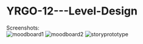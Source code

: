 # YRGO-12---Level-Design

Screenshots: <br>
![moodboard1](https://user-images.githubusercontent.com/4477364/48853486-e6151080-edaf-11e8-9e4a-ac6ea9fa13e7.PNG)
![moodboard2](https://user-images.githubusercontent.com/4477364/48853488-e7463d80-edaf-11e8-955f-0f82c680b3a0.PNG)
![storyprototype](https://user-images.githubusercontent.com/4477364/48853492-e9a89780-edaf-11e8-8fd7-2877acc375a5.PNG)
